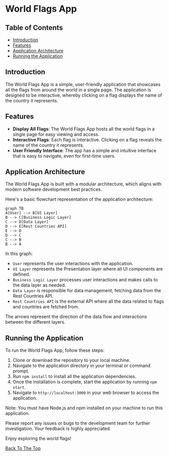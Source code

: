 # World Flags App

## Table of Contents

- [Introduction](#introduction)
- [Features](#features)
- [Application Architecture](#application-architecture)
- [Running the Application](#running-the-application)

## Introduction

The World Flags App is a simple, user-friendly application that showcases all the flags from around the world in a single page. The application is designed to be interactive, whereby clicking on a flag displays the name of the country it represents.

## Features

- **Display All Flags**: The World Flags App hosts all the world flags in a single page for easy viewing and access.
- **Interactive Flags**: Each flag is interactive. Clicking on a flag reveals the name of the country it represents.
- **User Friendly Interface**: The app has a simple and intuitive interface that is easy to navigate, even for first-time users.

## Application Architecture

The World Flags App is built with a modular architecture, which aligns with modern software development best practices.

Here's a basic flowchart representation of the application architecture:

```mermaid
graph TB
A[User] --> B[UI Layer]
B --> C[Business Logic Layer]
C --> D[Data Layer]
D --> E[Rest Countries API]
E --> D
D --> C
C --> B
B --> A
```

In this graph:

- `User` represents the user interactions with the application.
- `UI Layer` represents the Presentation layer where all UI components are defined.
- `Business Logic Layer` processes user interactions and makes calls to the data layer as needed.
- `Data Layer` is responsible for data management, fetching data from the Rest Countries API.
- `Rest Countries API` is the external API where all the data related to flags and countries are fetched from.

The arrows represent the direction of the data flow and interactions between the different layers.

## Running the Application

To run the World Flags App, follow these steps:

1. Clone or download the repository to your local machine.
2. Navigate to the application directory in your terminal or command prompt.
3. Run `npm install` to install all the application dependencies.
4. Once the installation is complete, start the application by running `npm start`.
5. Navigate to `http://localhost:3000` in your web browser to access the application.

Note: You must have Node.js and npm installed on your machine to run this application.

Please report any issues or bugs to the development team for further investigation. Your feedback is highly appreciated.

Enjoy exploring the world flags!

[Back To The Top](#world-flags-app)